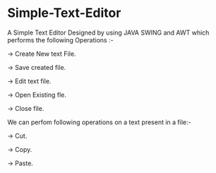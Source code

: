 # Simple-Text-Editor
 A Simple Text Editor Designed by using JAVA SWING and AWT which performs the following Operations :- 

-> Create New text File.

-> Save created file.

-> Edit text file.

-> Open Existing fle.

-> Close file.
 
 We can perfom following operations on a text present in a file:- 

-> Cut.

-> Copy.

-> Paste.
